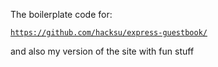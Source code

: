The boilerplate code for:

[`https://github.com/hacksu/express-guestbook/`](https://github.com/hacksu/express-guestbook/)


and also my version of the site with fun stuff
